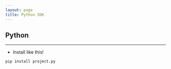 ```yaml
---
layout: page
title: Python SDK
---
```


## Python

---

- Install like this!

`pip install project.py`

